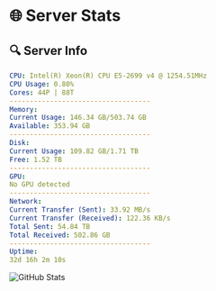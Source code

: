 # 🌐 Server Stats
## 🔍 Server Info
```yaml
CPU: Intel(R) Xeon(R) CPU E5-2699 v4 @ 1254.51MHz
CPU Usage: 0.80%
Cores: 44P | 88T
-----------------------------------
Memory:
Current Usage: 146.34 GB/503.74 GB
Available: 353.94 GB
-----------------------------------
Disk:
Current Usage: 109.82 GB/1.71 TB
Free: 1.52 TB
-----------------------------------
GPU:
No GPU detected
-----------------------------------
Network:
Current Transfer (Sent): 33.92 MB/s
Current Transfer (Received): 122.36 KB/s
Total Sent: 54.84 TB
Total Received: 502.86 GB
-----------------------------------
Uptime:
32d 16h 2m 10s
```
![GitHub Stats](https://img.shields.io/badge/Updated-2025-04-09_13:24:59-blue)